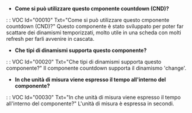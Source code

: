 - **Come si può utilizzare questo cmponente countdown (CND)?**

 :  : VOC Id="00010" Txt="Come si può utilizzare questo cmponente countdown (CND)?"
Questo componente è stato sviluppato per poter far scattare dei dinamismi temporizzati, molto utile in una scheda con molti refresh per farli avvenire in cascata.

- **Che tipi di dinamismi supporta questo componente?**

 :  : VOC Id="00020" Txt="Che tipi di dinamismi supporta questo componente?"
Il componente countdown supporta il dinamismo 'change'.

- **In che unità di misura viene espresso il tempo all'interno del componente?**

 :  : VOC Id="00030" Txt="In che unità di misura viene espresso il tempo all'interno del componente?"
L'unità di misura è espressa in secondi.

